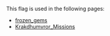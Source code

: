 This flag is used in the following pages:
 - [frozen_gems](../events/frozen_gems.md)
 - [Krakdhumvror_Missions](../missions/Krakdhumvror_Missions.md)
